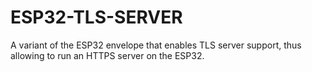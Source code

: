 # ESP32-TLS-SERVER

A variant of the ESP32 envelope that enables TLS server support, thus allowing
to run an HTTPS server on the ESP32.
